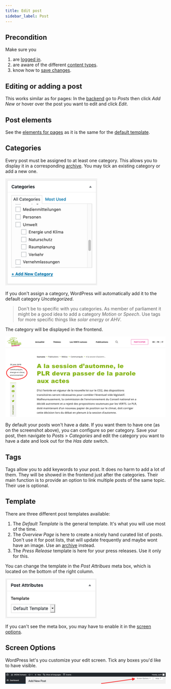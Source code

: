 ```yaml
---
title: Edit post
sidebar_label: Post
---
```


## Precondition

Make sure you
1. are [logged in](2-1-login.md).
1. are aware of the different 
[content types](1-2-terms.md#content-types).
1. know how to [save changes](2-2-front.md#saving-changes).

## Editing or adding a post

This works similar as for pages: In the [backend](1-2-terms.md#backend) go to 
_Posts_ then click _Add New_ or hover over the post you want to edit and 
click _Edit_. 


## Post elements

See the [elements for pages](2-3-page.md#page-elements) as it is the same 
for the [default template](#template).

## Categories

Every post must be assigned to at least one category. This allows you to 
display it in a corresponding [archive](1-2-terms.md#archives). You may tick 
an existing category or add a new one. 

![Screenshot](assets/categories-be.png)

If you don't assign a category, WordPress will automatically add it to the 
default category _Uncategorized_.  

> Don't be to specific with you categories. As member of parliament it might 
be a good idea to add a category _Motion_ or _Speech_. Use tags for more 
specific things like _solar energy_ or _AHV_.

The category will be displayed in the frontend.

![Screenshot](assets/categories-fe.png)

By default your posts won't have a date. If you want them to have one (as on 
the screenshot above), you can configure so per category. Save your post, 
then navigate to _Posts_ > _Categories_ and edit the category you want to 
have a date and look out for the _Has date_ switch.

## Tags

Tags allow you to add keywords to your post. It does no harm to add a lot of 
them. They will be showed in the frontend just after the categories. Their 
main function is to provide an option to link multiple posts of the same 
topic. Their use is optional.


## Template

There are three different post templates available:
1. The _Default Template_ is the general template. It's what you will use 
most of the time.
1. The _Overview Page_ is here to create a nicely hand curated list of posts.
Don't use it for post lists, that will update frequently and maybe wont have 
an image. Use an [archive](x-x-archive.png) instead.
1. The _Press Release_ template is here for your press releases. Use it only 
for this.

You can change the template in the _Post Attribues_ meta box, which is located
on the bottom of the right column.

![Screenshot](assets/templates.png)

If you can't see the meta box, you may have to enable it in the [screen 
options](#screen-options).


## Screen Options

WordPress let's you customize your edit screen. Tick any boxes you'd like to 
have visible.

![Screenshot](assets/screen-options.png)
